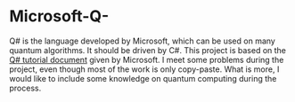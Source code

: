 # Microsoft-Q-
Q# is the language developed by Microsoft, which can be used on many quantum algorithms. It should be driven by C#. This project is based on the [Q# tutorial document](https://docs.microsoft.com/en-us/quantum/quantum-writeaquantumprogram?view=qsharp-preview&tabs=tabid-vs2017) given by Microsoft. I meet some problems during the project, even though most of the work is only copy-paste. What is more, I would like to include some knowledge on quantum computing during the process.
